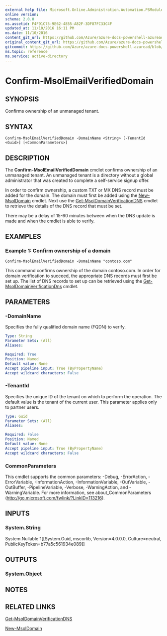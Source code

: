 ```yaml
---
external help file: Microsoft.Online.Administration.Automation.PSModule.dll-Help.xml
online version:
schema: 2.0.0
ms.assetid: F4F91C75-9E62-4855-A82F-3DF87FC33C4F
updated_at: 11/10/2016 16:11 PM
ms.date: 11/10/2016
content_git_url: https://github.com/Azure/azure-docs-powershell-azuread/blob/RobdeJong-patch-9/Azure%20AD%20Cmdlets/MSOnline/v1/Confirm-MsolEmailVerifiedDomain.md
original_content_git_url: https://github.com/Azure/azure-docs-powershell-azuread/blob/RobdeJong-patch-9/Azure%20AD%20Cmdlets/MSOnline/v1/Confirm-MsolEmailVerifiedDomain.md
gitcommit: https://github.com/Azure/azure-docs-powershell-azuread/blob/fa0df7d7c5fc79297507723a62f5fc4575dafc5e
ms.topic: reference
ms.service: active-directory
---
```


# Confirm-MsolEmailVerifiedDomain

## SYNOPSIS
Confirms ownership of an unmanaged tenant.

## SYNTAX

```
Confirm-MsolEmailVerifiedDomain -DomainName <String> [-TenantId <Guid>] [<CommonParameters>]
```

## DESCRIPTION
The **Confirm-MsolEmailVerifiedDomain** cmdlet confirms ownership of an unmanaged tenant.
An unmanaged tenant is a directory without a global administrator that was created to complete a self-service signup offer.

In order to confirm ownership, a custom TXT or MX DNS record must be added for the domain.
The domain must first be added using the [New-MsolDomain](./New-MsolDomain.md) cmdlet.
Next use the [Get-MsolDomainVerificationDNS](./Get-MsolDomainVerificationDNS.md) cmdlet to retrieve the details of the DNS record that must be set.

There may be a delay of 15-60 minutes between when the DNS update is made and when the cmdlet is able to verify.

## EXAMPLES

### Example 1: Confirm ownership of a domain
```
Confirm-MsolEmailVerifiedDomain -DomainName "contoso.com"
```

This command confirms ownership of the domain contoso.com.
In order for domain verification to succeed, the appropriate DNS records must first be set up.
The list of DNS records to set up can be retrieved using the [Get-MsolDomainVerificationDns](./Get-MsolDomainVerificationDns.md) cmdlet.


## PARAMETERS

### -DomainName
Specifies the fully qualified domain name (FQDN) to verify.

```yaml
Type: String
Parameter Sets: (All)
Aliases:

Required: True
Position: Named
Default value: None
Accept pipeline input: True (ByPropertyName)
Accept wildcard characters: False
```

### -TenantId
Specifies the unique ID of the tenant on which to perform the operation.
The default value is the tenant of the current user.
This parameter applies only to partner users.

```yaml
Type: Guid
Parameter Sets: (All)
Aliases:

Required: False
Position: Named
Default value: None
Accept pipeline input: True (ByPropertyName)
Accept wildcard characters: False
```

### CommonParameters
This cmdlet supports the common parameters: -Debug, -ErrorAction, -ErrorVariable, -InformationAction, -InformationVariable, -OutVariable, -OutBuffer, -PipelineVariable, -Verbose, -WarningAction, and -WarningVariable. For more information, see about_CommonParameters (http://go.microsoft.com/fwlink/?LinkID=113216).

## INPUTS

### System.String
System.Nullable`1[[System.Guid, mscorlib, Version=4.0.0.0, Culture=neutral, PublicKeyToken=b77a5c561934e089]]

## OUTPUTS

### System.Object

## NOTES

## RELATED LINKS
[Get-MsolDomainVerificationDNS](./Get-MsolDomainVerificationDNS.md)

[New-MsolDomain](./New-MsolDomain.md)
